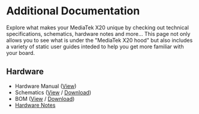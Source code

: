 # Additional Documentation

Explore what makes your MediaTek X20 unique by checking out technical specifications, schematics, hardware notes and more... This page not only allows you to see what is under the "MediaTek X20 hood" but also includes a variety of static user guides inteded to help you get more familiar with your board.

## Hardware

- Hardware Manual ([View](HardwareUserManual.md))
- Schematics ([View](https://github.com/sdrobertw/HelioX20/blob/master/AdditionalDocs/HelioX20_Schematics_v2.0.pdf) / [Download](https://github.com/sdrobertw/HelioX20/raw/master/AdditionalDocs/HelioX20_Schematics_v2.0.pdf))
- BOM ([View](https://github.com/sdrobertw/HelioX20/blob/master/AdditionalDocs/HelioX20_BOM.pdf) / [Download](https://github.com/sdrobertw/HelioX20/raw/master/AdditionalDocs/HelioX20_BOM.pdf))
- [Hardware Notes](HardwareNotes.md)
